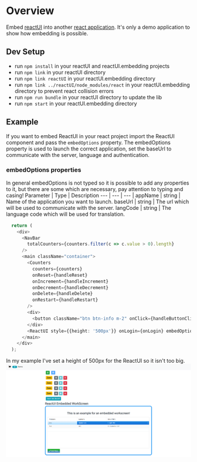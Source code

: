 # Overview

Embed [reactUI](https://github.com/sibvisions/reactUI/) into another [react application](https://github.com/arnab-datta/counter-app). It's only a demo application to show how embedding is possible.

## Dev Setup
- run `npm install` in your reactUI and reactUI.embedding projects
- run `npm link` in your reactUI directory
- run `npm link reactUI` in your reactUI.embedding directory
- run `npm link ../reactUI/node_modules/react` in your reactUI.embedding directory to prevent react collision errors
- run `npm run bundle` in your reactUI directory to update the lib
- run `npm start` in your reactUI.embedding directory

## Example
If you want to embed ReactUI in your react project import the ReactUI component and pass the `embedOptions` property. The embedOptions property is used to launch the correct application, set the baseUrl to communicate with the server, language and authentication.

### embedOptions properties
In general embedOptions is not typed so it is possible to add any properties to it, but there are some which are necessary, pay attention to typing and casing!
Parameter | Type | Description
--- | --- | --- |
appName | string | Name of the application you want to launch.
baseUrl | string | The url which will be used to communicate with the server.
langCode | string | The language code which will be used for translation.

```typescript
  return (
    <div>
      <NavBar
        totalCounters={counters.filter(c => c.value > 0).length}
      />
      <main className="container">
        <Counters
          counters={counters}
          onReset={handleReset}
          onIncrement={handleIncrement}
          onDecrement={handleDecrement}
          onDelete={handleDelete}
          onRestart={handleRestart}
        />
        <div> 
          <button className="btn btn-info m-2" onClick={handleButtonClick}>Insert new Record!</button>
        </div>
        <ReactUI style={{height: '500px'}} onLogin={onLogin} embedOptions={{appName:"countertest", baseUrl:"http://localhost/services/mobile", language:"de", userName:"admin", password:"admin"}}/>
      </main>
    </div>
  );
```
In my example I've set a height of 500px for the ReactUI so it isn't too big.
![embedded-example](src/readme-imgs/embeddedScreenshot.PNG)
